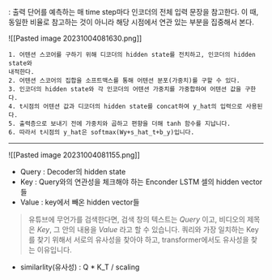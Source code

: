 : 출력 단어를 예측하는 매 time step마다 인코더의 전체 입력 문장을 참고한다. 이 때, 동일한 비율로 참고하는 것이 아니라 해당 시점에서 연관 있는 부분을 집중해서 본다.

![[Pasted image 20231004081630.png]]

```
1. 어텐션 스코어를 구하기 위해 디코더의 hidden state를 전치하고, 인코더의 hidden state와
내적한다. 
2. 어텐션 스코어의 집합을 소프트맥스를 통해 어텐션 분포(가중치)를 구할 수 있다.
3. 인코더의 hidden state와 각 인코더의 어텐션 가중치를 가중합하여 어텐션 값을 구한다.
4. t시점의 어텐션 값과 디코더의 hidden state를 concat하여 y_hat의 입력으로 사용된다.
5. 출력층으로 보내기 전에 가중치와 곱하고 편향을 더해 tanh 함수를 지납니다.
6. 따라서 t시점의 y_hat은 softmax(Wy+s_hat_t+b_y)입니다.
```
---
![[Pasted image 20231004081155.png]]

- Query : Decoder의 hidden state
- Key : Query와의 연관성을 체크해야 하는 Enconder LSTM 셀의 hidden vector들
- Value : key에서 빼온 hidden vector들
> 유튜브에 무언가를 검색한다면, 검색 창의 텍스트는 *Query* 이고, 비디오의 제목은 *Key*, 그 안의 내용을 *Value* 라고 할 수 있습니다. 쿼리와 가장 일치하는 Key를 찾기 위해서 서로의 유사성을 찾아야 하고, transformer에서도 유사성을 찾는 이유입니다.
- similarlity(유사성) : Q * K_T / scaling
